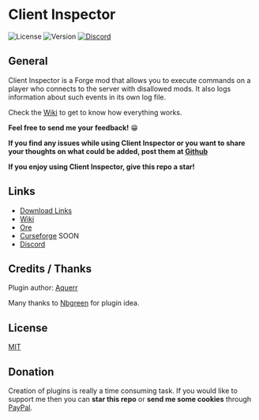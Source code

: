 # Client Inspector

![License](https://img.shields.io/github/license/aquerr/clientinspector.svg?label=License)
![Version](https://img.shields.io/github/release/aquerr/clientinspector.svg?label=Version)
[![Discord](https://img.shields.io/discord/447076657698963466.svg?color=blue&label=Discord&logo=Discord&logoColor=white)](https://discord.gg/Zg3rWta)

## General
Client Inspector is a Forge mod that allows you to execute commands on a player 
who connects to the server with disallowed mods. It also logs information about such events in its own log file.

Check the [Wiki](https://github.com/Aquerr/ClientInspector/wiki) to get to know how everything works.

**Feel free to send me your feedback!** :grin: 

**If you find any issues while using **Client Inspector** or you want to share your thoughts on what could be added, post them at [Github](https://github.com/Aquerr/ClientInspector/issues)**

**If you enjoy using Client Inspector, give this repo a star!**

## Links

* [Download Links](https://github.com/Aquerr/ClientInspector/releases)
* [Wiki](https://github.com/Aquerr/ClientInspector/wiki)
* [Ore](https://ore.spongepowered.org/Niebek/Client-Inspector)
* [Curseforge]() SOON
* [Discord](https://discord.gg/Zg3rWta)

## Credits / Thanks

Plugin author: [Aquerr](https://github.com/Aquerr)

Many thanks to [Nbgreen](https://github.com/nbgreen) for plugin idea.

## License

[MIT](https://github.com/Aquerr/ClientInspector/blob/master/LICENSE)

## Donation

Creation of plugins is really a time consuming task. If you would like to support me then you can **star this repo** or **send me some cookies** through [PayPal](https://www.paypal.me/aquerr).